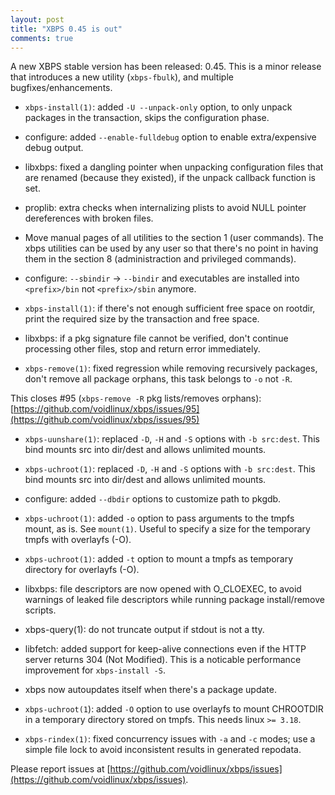 ```yaml
---
layout: post
title: "XBPS 0.45 is out"
comments: true
---
```


A new XBPS stable version has been released: 0.45. This is a minor release
that introduces a new utility (`xbps-fbulk`), and multiple bugfixes/enhancements.

- `xbps-install(1)`: added `-U --unpack-only` option, to only unpack packages
in the transaction, skips the configuration phase.

- configure: added `--enable-fulldebug` option to enable extra/expensive
debug output.

- libxbps: fixed a dangling pointer when unpacking configuration files that
are renamed (because they existed), if the unpack callback function is set.

- proplib: extra checks when internalizing plists to avoid NULL pointer
dereferences with broken files.

- Move manual pages of all utilities to the section 1 (user commands).
The xbps utilities can be used by any user so that there's no point
in having them in the section 8 (administraction and privileged commands).

- configure: `--sbindir` -> `--bindir` and executables are installed into
`<prefix>/bin` not `<prefix>/sbin` anymore.

- `xbps-install(1)`: if there's not enough sufficient free space on rootdir,
print the required size by the transaction and free space.

- libxbps: if a pkg signature file cannot be verified, don't continue processing
other files, stop and return error immediately.

- `xbps-remove(1)`: fixed regression while removing recursively packages, don't remove
all package orphans, this task belongs to `-o` not `-R`.

This closes #95 (`xbps-remove -R` pkg lists/removes orphans):
[https://github.com/voidlinux/xbps/issues/95](https://github.com/voidlinux/xbps/issues/95)

- `xbps-uunshare(1)`: replaced `-D`, `-H` and `-S` options with `-b src:dest`. This bind mounts
src into dir/dest and allows unlimited mounts.

- `xbps-uchroot(1)`: replaced `-D`, `-H` and `-S` options with `-b src:dest`. This bind mounts
src into dir/dest and allows unlimited mounts.

- configure: added `--dbdir` options to customize path to pkgdb.

- `xbps-uchroot(1)`: added `-o` option to pass arguments to the tmpfs mount,
as is. See `mount(1)`. Useful to specify a size for the temporary tmpfs
with overlayfs (-O).

- `xbps-uchroot(1)`: added `-t` option to mount a tmpfs as temporary directory
 for overlayfs (-O).

- libxbps: file descriptors are now opened with O\_CLOEXEC, to avoid warnings
of leaked file descriptors while running package install/remove scripts.

- xbps-query(1): do not truncate output if stdout is not a tty.

- libfetch: added support for keep-alive connections even if the HTTP server returns
304 (Not Modified). This is a noticable performance improvement for `xbps-install -S`.

- xbps now autoupdates itself when there's a package update.

- `xbps-uchroot(1`): added `-O` option to use overlayfs to mount CHROOTDIR in
a temporary directory stored on tmpfs. This needs linux `>= 3.18`.

- `xbps-rindex(1)`: fixed concurrency issues with `-a` and `-c` modes; use a simple
file lock to avoid inconsistent results in generated repodata.

Please report issues at
[https://github.com/voidlinux/xbps/issues](https://github.com/voidlinux/xbps/issues).
